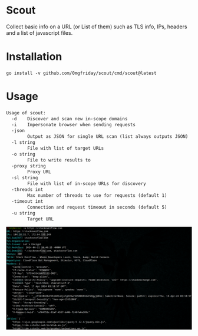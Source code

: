 # Scout
Collect basic info on a URL (or List of them) such as TLS info, IPs, headers and a list of javascript files.

# Installation
```
go install -v github.com/0mgfriday/scout/cmd/scout@latest
```

# Usage
```
Usage of scout:
  -d    Discover and scan new in-scope domains
  -i    Impersonate browser when sending requests
  -json
        Output as JSON for single URL scan (list always outputs JSON)
  -l string
        File with list of target URLs
  -o string
        File to write results to
  -proxy string
        Proxy URL
  -sl string
        File with list of in-scope URLs for discovery
  -threads int
        Max number of threads to use for requests (default 1)
  -timeout int
        Connection and request timeout in seconds (default 5)
  -u string
        Target URL
```

![img](doc/output.png)
